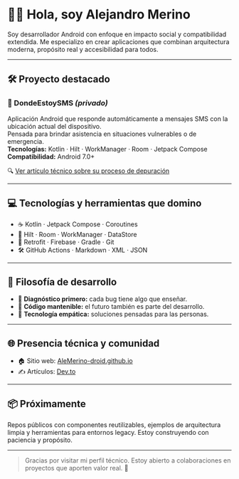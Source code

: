 # 👨‍💻 Hola, soy Alejandro Merino

Soy desarrollador Android con enfoque en impacto social y compatibilidad extendida. Me especializo en crear aplicaciones que combinan arquitectura moderna, propósito real y accesibilidad para todos.

---

## 🛠️ Proyecto destacado

### 📱 DondeEstoySMS _(privado)_

Aplicación Android que responde automáticamente a mensajes SMS con la ubicación actual del dispositivo.  
Pensada para brindar asistencia en situaciones vulnerables o de emergencia.  
**Tecnologías:** Kotlin · Hilt · WorkManager · Room · Jetpack Compose  
**Compatibilidad:** Android 7.0+

🔍 [Ver artículo técnico sobre su proceso de depuración](https://dev.to/alemerino/...)

---

## 💻 Tecnologías y herramientas que domino

- ☕ Kotlin · Jetpack Compose · Coroutines
- 🧩 Hilt · Room · WorkManager · DataStore
- 🚀 Retrofit · Firebase · Gradle · Git
- 🛠️ GitHub Actions · Markdown · XML · JSON

---

## 🧠 Filosofía de desarrollo

- 🧠 **Diagnóstico primero:** cada bug tiene algo que enseñar.
- 🧼 **Código mantenible:** el futuro también es parte del desarrollo.
- 🤝 **Tecnología empática:** soluciones pensadas para las personas.

---

## 🌐 Presencia técnica y comunidad

- 🏠 Sitio web: [AleMerino-droid.github.io](https://AleMerino-droid.github.io)
- ✍️ Artículos: [Dev.to](https://dev.to/alemerino)

---

## 📦 Próximamente

Repos públicos con componentes reutilizables, ejemplos de arquitectura limpia y herramientas para entornos legacy. Estoy construyendo con paciencia y propósito.

---

> Gracias por visitar mi perfil técnico. Estoy abierto a colaboraciones en proyectos que aporten valor real. 🚀
